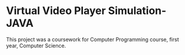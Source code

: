 # Virtual Video Player Simulation-JAVA
This project was a coursework for Computer Programming course, first year, Computer Science. 
